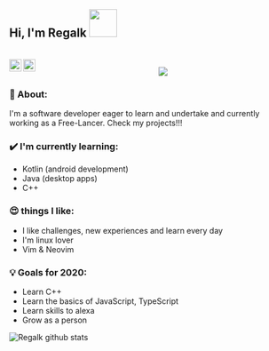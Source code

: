 

<h2> Hi, I'm Regalk <img src="https://media.giphy.com/media/l1J9RFoDzCDrkqtEc/giphy.gif" width="50"></h2>
<br/>
<a href="https://twitter.com/regalk2">
  <img align="left" alt="Hemant Joshi| Twitter" width="22px" src="https://cdn.jsdelivr.net/npm/simple-icons@v3/icons/twitter.svg" />
</a>
<a href="https://www.instagram.com/juansa08/">
  <img align="left" alt="Instagram" width="22px" src="https://cdn.jsdelivr.net/npm/simple-icons@v3/icons/instagram.svg" />
</a>
<p align="center"><img src="https://i.imgur.com/A6bWGFl.gif"/></p>

### 🧐 About:
I'm a software developer eager to learn and undertake and currently working as a Free-Lancer. Check my projects!!!

### ✔️ I'm currently learning:
- Kotlin (android development)
- Java (desktop apps)
- C++

### 😍 things I like:
- I like challenges, new experiences and learn every day
- I'm linux lover
- Vim & Neovim

### 💡 Goals for 2020:
- Learn C++
- Learn the basics of JavaScript, TypeScript
- Learn skills to alexa
- Grow as a person

![Regalk github stats](https://github-readme-stats.vercel.app/api?username=regalk13)
